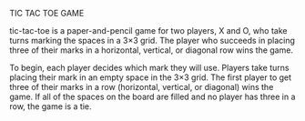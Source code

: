 TIC TAC TOE GAME

tic-tac-toe is a paper-and-pencil game for two players, X and O, who take turns marking the spaces in a 3×3 grid. The player who succeeds in placing three of their marks in a horizontal, vertical, or diagonal row wins the game.

To begin, each player decides which mark they will use. Players take turns placing their mark in an empty space in the 3×3 grid. The first player to get three of their marks in a row (horizontal, vertical, or diagonal) wins the game. If all of the spaces on the board are filled and no player has three in a row, the game is a tie.